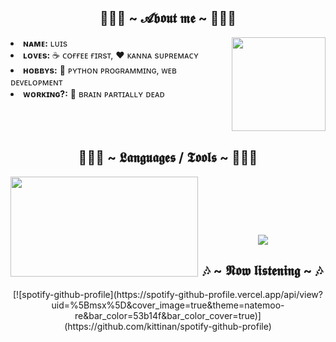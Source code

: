 <div>

<h2 align="center">🧙🏻‍♂️ ~ 𝓐𝖇𝖔𝖚𝖙 𝖒𝖊 ~ 🧙🏻‍♂️</h2>
<img src="https://i.imgur.com/NCxOohk.gif" width="150" height="150" align="right">
<li>
<b>ɴᴀᴍᴇ:</b> ʟᴜɪs</li>
<li>
<b>ʟᴏᴠᴇs:</b> ☕️ ᴄᴏғғᴇᴇ ғɪʀsᴛ, ❤️ ᴋᴀɴɴᴀ sᴜᴘʀᴇᴍᴀᴄʏ</li>
<li>
<b>ʜᴏʙʙʏs:</b> 🐍 ᴘʏᴛʜᴏɴ ᴘʀᴏɢʀᴀᴍᴍɪɴɢ, ᴡᴇʙ ᴅᴇᴠᴇʟᴏᴘᴍᴇɴᴛ</li>
<li>
<b>ᴡᴏʀᴋɪɴɢ?:</b> 🧠 ʙʀᴀɪɴ ᴘᴀʀᴛɪᴀʟʟʏ ᴅᴇᴀᴅ
</li>
</div>
<br>
<br>
<br>
<div>
<h2 align="center">🧙🏻‍♂️ ~ 𝕷𝖆𝖓𝖌𝖚𝖆𝖌𝖊𝖘 / 𝕿𝖔𝖔𝖑𝖘 ~ 🧙🏻‍♂️</h2>
<img src="https://imgur.com/pubRaXq.gif" width="300" height="160" align="left">
<br>
<p align="center">
    <a href="https://www.python.org/"><img src="https://img.shields.io/badge/Python-white?style=for-the-badge&logo=python&logoColor=azure-blue" alt=""></a>
    <a href="https://www.mongodb.com/"><img src="https://img.shields.io/badge/MongoDB-4EA94B?style=for-the-badge&logo=mongodb&logoColor=white" alt="" srcset=""></a>
    <a href="https://git-scm.com/"><img src="https://img.shields.io/badge/Git-F05032?style=for-the-badge&logo=git&logoColor=white" alt="" srcset=""></a>
    </p><p align="center">
    <a href="https://developer.mozilla.org/en-US/docs/Web/HTML"><img src="https://img.shields.io/badge/HTML5-E34F26?style=for-the-badge&logo=html5&logoColor=white" alt="" srcset=""></a>
    <a href="https://guides.github.com/features/mastering-markdown/"><img src="https://img.shields.io/badge/Markdown-000000?style=for-the-badge&logo=markdown&logoColor=white" alt="" srcset=""></a></p>
    <p align="center"> <img src="https://visitor-badge-reloaded.herokuapp.com/badge?page_id=fnixdev.fnixdev&color=55acb7&style=for-the-badge&logo=Github"> </p>
  
</div>
<div><center><h2>🎶 ~ 𝕹𝖔𝖜 𝖑𝖎𝖘𝖙𝖊𝖓𝖎𝖓𝖌 ~ 🎶</h2>
[![spotify-github-profile](https://spotify-github-profile.vercel.app/api/view?uid=%5Bmsx%5D&cover_image=true&theme=natemoo-re&bar_color=53b14f&bar_color_cover=true)](https://github.com/kittinan/spotify-github-profile)
</center><div>
